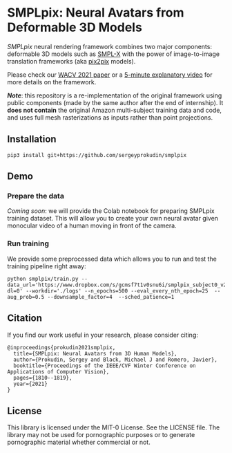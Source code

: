 # SMPLpix: Neural Avatars from Deformable 3D Models

*SMPLpix* neural rendering framework combines two major components: deformable 3D models such as [SMPL-X](https://smpl-x.is.tue.mpg.de/)
with the power of image-to-image translation frameworks (aka [pix2pix](https://phillipi.github.io/pix2pix/) models).

Please check our [WACV 2021 paper](https://arxiv.org/abs/2008.06872) or a [5-minute explanatory video](https://www.youtube.com/watch?v=JY9t4xUAouk) for more details on the framework. 

_**Note**_: this repository is a re-implementation of the original framework using public components (made by the same author after the end of internship).
It **does not contain** the original Amazon multi-subject training data and code, and uses full mesh rasterizations as inputs rather than point projections.

## Installation

```
pip3 install git+https://github.com/sergeyprokudin/smplpix
```

## Demo

### Prepare the data

_Coming soon_: we will provide the Colab notebook for preparing SMPLpix training dataset. This will allow you 
to create your own neural avatar given monocular video of a human moving in front of the camera.

### Run training

We provide some preprocessed data which allows you to run and test the training pipeline right away:

```
python smplpix/train.py --data_url='https://www.dropbox.com/s/gcmsf7t1v0snu6i/smplpix_subject0_v2.zip?dl=0' --workdir='./logs' --n_epochs=500 --eval_every_nth_epoch=25  --aug_prob=0.5 --downsample_factor=4  --sched_patience=1
```

## Citation

If you find our work useful in your research, please consider citing:
```
@inproceedings{prokudin2021smplpix,
  title={SMPLpix: Neural Avatars from 3D Human Models},
  author={Prokudin, Sergey and Black, Michael J and Romero, Javier},
  booktitle={Proceedings of the IEEE/CVF Winter Conference on Applications of Computer Vision},
  pages={1810--1819},
  year={2021}
}
```

## License

This library is licensed under the MIT-0 License. See the LICENSE file. The library may not be used for pornographic purposes or to generate pornographic material whether commercial or not.

